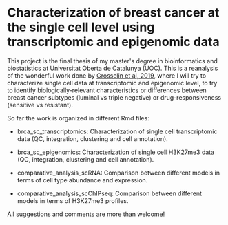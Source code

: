 # Characterization of breast cancer at the single cell level using transcriptomic and epigenomic data

This project is the final thesis of my master's degree in bioinformatics and biostatistics at Universitat Oberta de Catalunya (UOC). This is a reanalysis of the wonderful work done by [Grosselin et al, 2019](https://pubmed.ncbi.nlm.nih.gov/31152164/9), where I will try to characterize single cell data at transcriptomic and epigenomic level, to try to identify biologically-relevant characteristics or differences between breast cancer subtypes (luminal vs triple negative) or drug-responsiveness (sensitive vs resistant). 

So far the work is organized in different Rmd files:

- brca_sc_transcriptomics: Characterization of single cell transcriptomic data (QC, integration, clustering and cell annotation).

- brca_sc_epigenomics: Characterization of single cell H3K27me3 data (QC, integration, clustering and cell annotation).

- comparative_analysis_scRNA: Comparison between different models in terms of cell type abundance and expression.

- comparative_analysis_scChIPseq: Comparison between different models in terms of H3K27me3 profiles.

All suggestions and comments are more than welcome!
